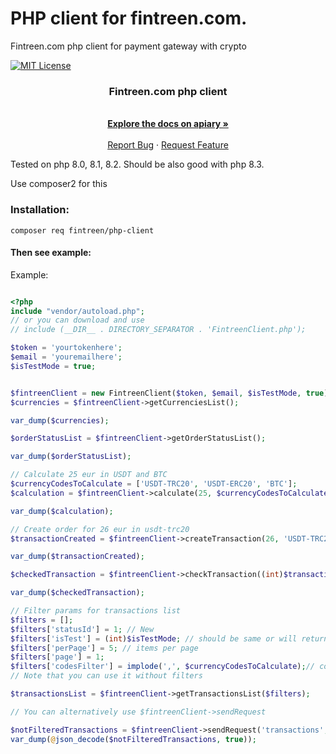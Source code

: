 # PHP client for fintreen.com.
Fintreen.com php client for payment gateway with crypto

[![MIT License][license-shield]][license-url]


<h3 align="center">Fintreen.com php client</h3>

  <p align="center">
    <br />
    <a href="https://fintreen.docs.apiary.io/" target="_blank"><strong>Explore the docs on apiary »</strong></a>
    <br />
    <br />
    <a href="https://github.com/fintreen/php-client/issues">Report Bug</a>
    ·
    <a href="https://github.com/fintreen/php-client/issues">Request Feature</a>
  </p>
</div>

Tested on php 8.0, 8.1, 8.2. Should be also good with php 8.3.

Use composer2 for this

### Installation:


```
composer req fintreen/php-client
```
#### Then see example:

Example:
```php

<?php
include "vendor/autoload.php";
// or you can download and use 
// include (__DIR__ . DIRECTORY_SEPARATOR . 'FintreenClient.php');

$token = 'yourtokenhere';
$email = 'youremailhere';
$isTestMode = true;


$fintreenClient = new FintreenClient($token, $email, $isTestMode, true);
$currencies = $fintreenClient->getCurrenciesList();

var_dump($currencies);

$orderStatusList = $fintreenClient->getOrderStatusList();

var_dump($orderStatusList);

// Calculate 25 eur in USDT and BTC
$currencyCodesToCalculate = ['USDT-TRC20', 'USDT-ERC20', 'BTC'];
$calculation = $fintreenClient->calculate(25, $currencyCodesToCalculate);

var_dump($calculation);

// Create order for 26 eur in usdt-trc20
$transactionCreated = $fintreenClient->createTransaction(26, 'USDT-TRC20', FintreenClient::DEFAULT_FIAT_CODE);

var_dump($transactionCreated);

$checkedTransaction = $fintreenClient->checkTransaction((int)$transactionCreated['data']['id']);

var_dump($checkedTransaction);

// Filter params for transactions list
$filters = [];
$filters['statusId'] = 1; // New
$filters['isTest'] = (int)$isTestMode; // should be same or will return 404
$filters['perPage'] = 5; // items per page
$filters['page'] = 1;
$filters['codesFilter'] = implode(',', $currencyCodesToCalculate);// comma seprated codes to filter transaction with
// Note that you can use it without filters

$transactionsList = $fintreenClient->getTransactionsList($filters);

// You can alternatively use $fintreenClient->sendRequest

$notFilteredTransactions = $fintreenClient->sendRequest('transactions', 'GET');
var_dump(@json_decode($notFilteredTransactions, true));

```


<!-- MARKDOWN LINKS & IMAGES -->
<!-- https://www.markdownguide.org/basic-syntax/#reference-style-links -->
[license-shield]: https://img.shields.io/github/license/othneildrew/Best-README-Template.svg?style=for-the-badge
[license-url]: https://github.com/fintreen/php-client/blob/main/LICENCE.txt